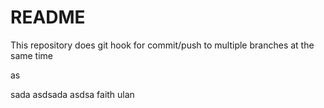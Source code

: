 # README

This repository does git hook for commit/push to multiple branches at the same time


as

sada
asdsada
asdsa
faith
ulan
